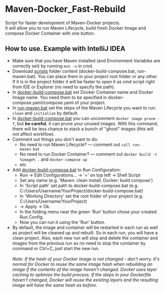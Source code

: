 # Maven-Docker_Fast-Rebuild
Script for faster development of Maven-Docker projects. <br/>
It will allow you to run Maven Lifecycle, build fresh Docker Image and compose Docker Container with one button.

## How to use. Example with IntelliJ IDEA

* Make sure that you have Maven installed (and Environment Variables are correctly set) by running `mvn -v` in cmd.
* Download [scripts](scripts) folder content (docker-build-compose.bat, run-maven.bat). You can place them in your 
project root folder or any other. If it is in the project folder it will be faster to open it as cmd script right 
from IDE or Explorer (no need to specify the path).
* In [docker-build-compose.bat](scripts/docker-build-compose.bat) set Docker Container name and Docker Image name. 
You need them to be specified in docker-compose.yaml/compose.yaml of your project.
* In [run-maven.bat](scripts/run-maven.bat) set the steps of the Maven Lifecycle you want to run. `clean` and
`initialize` by default.
* In [docker-build-compose.bat](scripts/docker-build-compose.bat) you can uncomment `docker image prune -f`, but **be 
careful**, it can prune your unused images. With this command, there will be less chance to stack a bunch of "ghost" 
images (this will not affect workflow).
* Comment out things you don't want to do:
  * No need to run Maven Lifecycle? — comment out `call run-maven.bat`
  * No need to run Docker Container? — comment out `docker build -t %image% .` and `docker-compose up`
  * etc
* Add [docker-build-compose.bat](scripts/docker-build-compose.bat) to Run Configuration:
  * Run → Edit Configurations... → '+' on top left → Shell Script
  * Set any name (e.g. 'Maven: clean install; Docker: build compose')
  * In 'Script path' set path to docker-build-compose.bat (e.g. C:/Users/Username/YourProject/docker-build-compose.bat)
  * In 'Working Directory' set the root folder of your project (e.g. C:/Users/Username/YourProject) 
  * → Apply → Ok.
  * In the folding menu near the green 'Run' button chose your created Run Config.
  * Now you can run it using the 'Run' button.
* By default, the image and container will be restarted in each run as well as project will be cleaned up and rebuilt.
So in each run, you will have a clean project. Also, each new run will stop and delete the container and images from 
the previous run so no need to stop the container by command or Ctrl+C, just start the new run.<br/><br/>
_Note: If the hash of your Docker image is not changed - don't worry. It's normal for Docker to reuse the same image hash 
when rebuilding an image if the contents of the image haven't changed. Docker uses layer caching to optimize the build 
process. If the steps in your Dockerfile haven't changed, Docker will reuse the existing layers and the resulting 
image will have the same hash as before._
